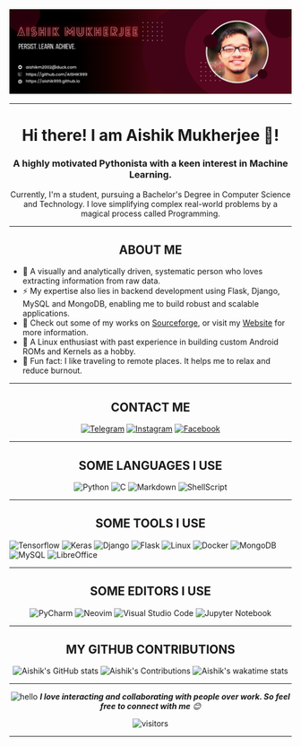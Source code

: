 <img src="resources/banner.png"/>

---

<h1 align="center"> Hi there! I am Aishik Mukherjee 👋!</h1>

<h3 align="center">A highly motivated Pythonista with a keen interest in Machine Learning.</h3>
<p align="center">Currently, I'm a student, pursuing a Bachelor's Degree in Computer Science and Technology. I love simplifying complex real-world problems by a magical process called Programming.</p>

---

<h2 align="center">ABOUT ME</h2>

* 📜 A visually and analytically driven, systematic person who loves extracting information from raw data.
* ⚡ My expertise also lies in backend development using Flask, Django, MySQL and MongoDB, enabling me to build robust and scalable applications.
* 🌱 Check out some of my works on [Sourceforge](https://sourceforge.net/u/aishik999/profile "Teleport to Sourceforge"), or visit my [Website](https://aishik999.github.io "Teleport to my website") for more information.
* 🌈 A Linux enthusiast with past experience in building custom Android ROMs and Kernels as a hobby. 
* 📝 Fun fact: I like traveling to remote places. It helps me to relax and reduce burnout.

---

<h2 align="center">CONTACT ME</h2>
<div align="center">

<a href="https://https://t.me/AISHIK999/" title="Telegram">
<img src="https://img.shields.io/badge/Telegram-2CA5E0?style=for-the-badge&logo=telegram&logoColor=white" alt="Telegram"></a>
<a href="https://www.instagram.com/aishik999/" title="Instagram">
<img src="https://img.shields.io/badge/Instagram-E4405F?style=for-the-badge&logo=instagram&logoColor=white" alt="Instagram"></a>
<a href="https://www.facebook.com/aishik.mukherjee.503" title="Facebook">
<img src="https://img.shields.io/badge/Facebook-1877F2?style=for-the-badge&logo=facebook&logoColor=white" alt="Facebook"></a>

</div>

---

<h2 align="center">SOME LANGUAGES I USE</h2>

<div align="center">

![Python](https://img.shields.io/badge/Python-3776AB?style=for-the-badge&logo=python&logoColor=white)
![C](https://img.shields.io/badge/c-%2300599C.svg?style=for-the-badge&logo=c&logoColor=white)
![Markdown](https://img.shields.io/badge/Markdown-000000?style=for-the-badge&logo=markdown&logoColor=white)
![ShellScript](https://img.shields.io/badge/Shell_Script-121011?style=for-the-badge&logo=gnu-bash&logoColor=white)

</div>

---

<h2 align="center">SOME TOOLS I USE</h2>

<div align="center>

![Scikit Learn](https://img.shields.io/badge/scikit_learn-F7931E?style=for-the-badge&logo=scikit-learn&logoColor=white)
![Tensorflow](https://img.shields.io/badge/TensorFlow-FF6F00?style=for-the-badge&logo=TensorFlow&logoColor=white)
![Keras](https://img.shields.io/badge/Keras-D00000?style=for-the-badge&logo=Keras&logoColor=white)
![Django](https://img.shields.io/badge/django-%23092E20.svg?style=for-the-badge&logo=django&logoColor=white)
![Flask](https://img.shields.io/badge/Flask-000000?style=for-the-badge&logo=flask&logoColor=white)
![Linux](https://img.shields.io/badge/Linux-FCC624?style=for-the-badge&logo=linux&logoColor=black)
![Docker](https://img.shields.io/badge/Docker-2CA5E0?style=for-the-badge&logo=docker&logoColor=white)
![MongoDB](https://img.shields.io/badge/MongoDB-%234ea94b.svg?style=for-the-badge&logo=mongodb&logoColor=white)
![MySQL](https://img.shields.io/badge/mysql-%2300f.svg?style=for-the-badge&logo=mysql&logoColor=white)
![LibreOffice](https://img.shields.io/badge/LibreOffice-%2318A303?style=for-the-badge&logo=LibreOffice&logoColor=white)

</div>

---

<h2 align="center">SOME EDITORS I USE</h2>

<div align="center">

![PyCharm](https://img.shields.io/badge/pycharm-143?style=for-the-badge&logo=pycharm&logoColor=black&color=black&labelColor=green)
![Neovim](https://img.shields.io/badge/NeoVim-%2357A143.svg?&style=for-the-badge&logo=neovim&logoColor=white)
![Visual Studio Code](https://img.shields.io/badge/Visual%20Studio%20Code-0078d7.svg?style=for-the-badge&logo=visual-studio-code&logoColor=white)
![Jupyter Notebook](https://img.shields.io/badge/jupyter-%23FA0F00.svg?style=for-the-badge&logo=jupyter&logoColor=white)

</div>

---

<h2 align="center">MY GITHUB CONTRIBUTIONS</h2>

<div align="center">

![Aishik's GitHub stats](https://github-readme-stats.vercel.app/api?username=AISHIK999&show_icons=true&theme=chartreuse-dark)
![Aishik's Contributions](https://github-readme-streak-stats.herokuapp.com/?user=AISHIK999&theme=chartreuse-dark&show_icons=true)
![Aishik's wakatime stats](https://github-readme-stats.vercel.app/api/wakatime?username=AISHIK999&theme=chartreuse-dark&langs_count=15&custom_title=Progress)

</div>

---
<div align="center">

<img src="https://media.giphy.com/media/LnQjpWaON8nhr21vNW/giphy.gif" width="60" alt="hello"> <em>
<b>I love interacting and collaborating with people over work. So feel free to connect with me</b> 😊
</em>
<br/>

![visitors](https://visitor-badge.laobi.icu/badge?page_id=AISHIK999.AISHIK999)

</div>

---